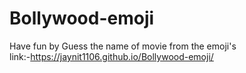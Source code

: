 # Bollywood-emoji
Have fun by Guess the name of movie from the emoji's<br>
link:-https://jaynit1106.github.io/Bollywood-emoji/
